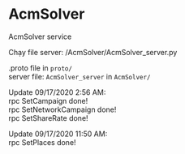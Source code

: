 # AcmSolver
AcmSolver service

Chạy file server: /AcmSolver/AcmSolver_server.py

.proto file in `proto/` <br>
server file: `AcmSolver_server` in `AcmSolver/`<br>

Update 09/17/2020 2:56 AM:<br>
rpc SetCampaign done!<br>
rpc SetNetworkCampaign done!<br>
rpc SetShareRate done!<br>

Update 09/17/2020 11:50 AM: <br>
rpc SetPlaces done! <br>

